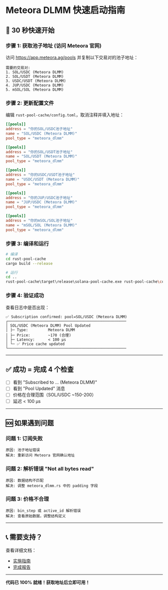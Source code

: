 # Meteora DLMM 快速启动指南

## 🚀 30 秒快速开始

### 步骤 1: 获取池子地址 (访问 Meteora 官网)

访问 https://app.meteora.ag/pools 并复制以下交易对的池子地址：

```
需要的交易对:
1. SOL/USDC (Meteora DLMM)
2. SOL/USDT (Meteora DLMM)
3. USDC/USDT (Meteora DLMM)
4. JUP/USDC (Meteora DLMM)
5. mSOL/SOL (Meteora DLMM)
```

### 步骤 2: 更新配置文件

编辑 `rust-pool-cache/config.toml`，取消注释并填入地址：

```toml
[[pools]]
address = "你的SOL/USDC池子地址"
name = "SOL/USDC (Meteora DLMM)"
pool_type = "meteora_dlmm"

[[pools]]
address = "你的SOL/USDT池子地址"
name = "SOL/USDT (Meteora DLMM)"
pool_type = "meteora_dlmm"

[[pools]]
address = "你的USDC/USDT池子地址"
name = "USDC/USDT (Meteora DLMM)"
pool_type = "meteora_dlmm"

[[pools]]
address = "你的JUP/USDC池子地址"
name = "JUP/USDC (Meteora DLMM)"
pool_type = "meteora_dlmm"

[[pools]]
address = "你的mSOL/SOL池子地址"
name = "mSOL/SOL (Meteora DLMM)"
pool_type = "meteora_dlmm"
```

### 步骤 3: 编译和运行

```bash
# 编译
cd rust-pool-cache
cargo build --release

# 运行
cd ..
rust-pool-cache\target\release\solana-pool-cache.exe rust-pool-cache\config.toml
```

### 步骤 4: 验证成功

查看日志中是否出现：

```
✅ Subscription confirmed: pool=SOL/USDC (Meteora DLMM)
┌─────────────────────────────────────────────────────
│ SOL/USDC (Meteora DLMM) Pool Updated
│ ├─ Type:         Meteora DLMM
│ ├─ Price:        ~170 (合理)
│ ├─ Latency:      < 100 μs
│ └─ ✅ Price cache updated
└─────────────────────────────────────────────────────
```

---

## ✅ 成功 = 完成 4 个检查

- [ ] 看到 "Subscribed to ... (Meteora DLMM)"
- [ ] 看到 "Pool Updated" 消息
- [ ] 价格在合理范围（SOL/USDC ~150-200）
- [ ] 延迟 < 100 μs

---

## 🆘 如果遇到问题

### 问题 1: 订阅失败

```
原因: 池子地址错误
解决: 重新访问 Meteora 官网确认地址
```

### 问题 2: 解析错误 "Not all bytes read"

```
原因: 数据结构不匹配
解决: 调整 meteora_dlmm.rs 中的 padding 字段
```

### 问题 3: 价格不合理

```
原因: bin_step 或 active_id 解析错误
解决: 查看原始数据，调整结构定义
```

---

## 📞 需要支持？

查看详细文档：
- [实施指南](./METEORA_DLMM_IMPLEMENTATION_GUIDE.md)
- [完成报告](./METEORA_DLMM_INTEGRATION_COMPLETE.md)

---

**代码已 100% 就绪！获取地址后立即可用！**





